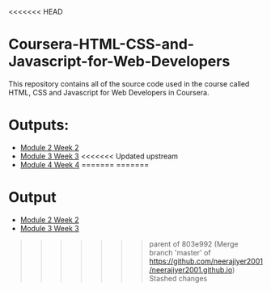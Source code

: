 <<<<<<< HEAD
# Coursera-HTML-CSS-and-Javascript-for-Web-Developers

This repository contains all of the source code used in the course called HTML, CSS and Javascript for Web Developers in Coursera.

# Outputs:
* [Module 2 Week 2](https://neerajiyer2001.github.io/Coursera-HTML-CSS-and-Javascript-for-Web-Developers/Module-2/index.html)
* [Module 3 Week 3](https://neerajiyer2001.github.io/Coursera-HTML-CSS-and-Javascript-for-Web-Developers/Module-3/index.html)
<<<<<<< Updated upstream
* [Module 4 Week 4](https://neerajiyer2001.github.io/Coursera-HTML-CSS-and-Javascript-for-Web-Developers/Module-4/index.html)
=======
=======
# Output
* [Module 2 Week 2](https://neerajiyer2001.github.io/style%204/index.html)
* [Module 3 Week 3]()
>>>>>>> parent of 803e992 (Merge branch 'master' of https://github.com/neerajiyer2001/neerajiyer2001.github.io)
>>>>>>> Stashed changes
